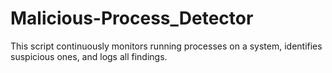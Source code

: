 # Malicious-Process_Detector
This script continuously monitors running processes on a system, identifies suspicious ones, and logs all findings. 
